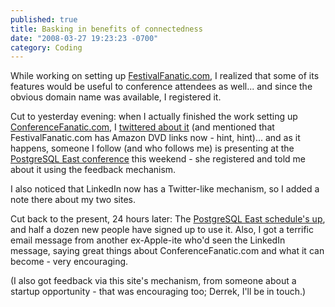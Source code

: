```yaml
---
published: true
title: Basking in benefits of connectedness
date: "2008-03-27 19:23:23 -0700"
category: Coding
---
```


While working on setting up
<a href="http://festivalfanatic.com/">FestivalFanatic.com</a>,
I realized that some of its features would be useful to conference attendees as
well... and since the obvious domain name was available, I registered it.

Cut to yesterday evening:<!--more--> when I actually finished the work setting up
<a href="http://conferencefanatic.com/">ConferenceFanatic.com</a>,
I <a href="http://twitter.com/bryanstearns/statuses/777716301">twittered about it</a>
(and mentioned that FestivalFanatic.com has Amazon DVD links now - hint, hint)...
and as it happens, someone I follow (and who follows me) is presenting at the
<a href="http://www.postgresqlconference.org/">PostgreSQL East conference</a>
this weekend - she registered and told me about it using the feedback mechanism.

I also noticed that LinkedIn now has a Twitter-like mechanism, so I added a note
there about my two sites.

Cut back to the present, 24 hours later: The
<a href="http://conferencefanatic.com/conferences/pgsql_2008">PostgreSQL East schedule's up</a>,
and half a dozen new people have signed up to use it. Also, I got a terrific
email message from another ex-Apple-ite who'd seen the LinkedIn message, saying
great things about ConferenceFanatic.com and what it can become - very
encouraging.

(I also got feedback via this site's mechanism, from someone about a startup
opportunity - that was encouraging too; Derrek, I'll be in touch.)
